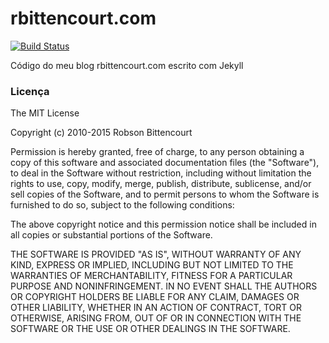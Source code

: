 # rbittencourt.com

[![Build Status](https://travis-ci.org/robsonbittencourt/rbittencourt.com.svg?branch=master)](https://travis-ci.org/robsonbittencourt/rbittencourt.com)

Código do meu blog rbittencourt.com escrito com Jekyll

### Licença

The MIT License

Copyright (c) 2010-2015 Robson Bittencourt

Permission is hereby granted, free of charge, to any person obtaining a copy
of this software and associated documentation files (the "Software"), to deal
in the Software without restriction, including without limitation the rights
to use, copy, modify, merge, publish, distribute, sublicense, and/or sell
copies of the Software, and to permit persons to whom the Software is
furnished to do so, subject to the following conditions:

The above copyright notice and this permission notice shall be included in
all copies or substantial portions of the Software.

THE SOFTWARE IS PROVIDED "AS IS", WITHOUT WARRANTY OF ANY KIND, EXPRESS OR
IMPLIED, INCLUDING BUT NOT LIMITED TO THE WARRANTIES OF MERCHANTABILITY,
FITNESS FOR A PARTICULAR PURPOSE AND NONINFRINGEMENT. IN NO EVENT SHALL THE
AUTHORS OR COPYRIGHT HOLDERS BE LIABLE FOR ANY CLAIM, DAMAGES OR OTHER
LIABILITY, WHETHER IN AN ACTION OF CONTRACT, TORT OR OTHERWISE, ARISING FROM,
OUT OF OR IN CONNECTION WITH THE SOFTWARE OR THE USE OR OTHER DEALINGS IN
THE SOFTWARE.

